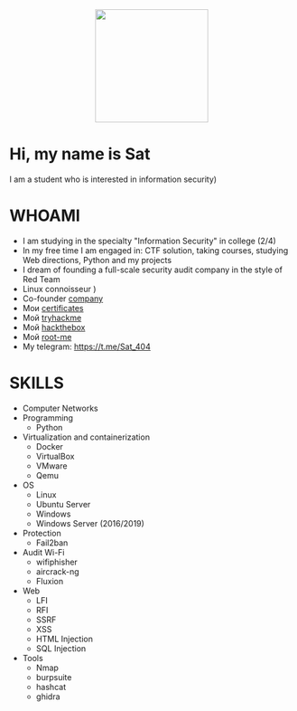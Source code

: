 <div id="header" align="center">
  <img src="https://media.giphy.com/media/v1.Y2lkPTc5MGI3NjExYjc2NmQ4YzZjZTg5NDQ4YTQ5YTMwMzAxM2RhZWNiM2JkZjYzMGIxNSZlcD12MV9pbnRlcm5hbF9naWZzX2dpZklkJmN0PWc/UFGj6EYw5JhMQ/giphy.gif" width="200"/>
</div>

# Hi, my name is Sat
  I am a student who is interested in information security)
# WHOAMI
- I am studying in the specialty "Information Security" in college (2/4)
- In my free time I am engaged in: CTF solution, taking courses, studying Web directions, Python and my projects
- I dream of founding a full-scale security audit company in the style of Red Team
- Linux connoisseur )
- Co-founder [company](https://github.com/Vespe-Killers)
- Mои [certificates](https://github.com/Sat-0x/Portfolio)
- Мой [tryhackme](https://tryhackme.com/profile)
- Мой [hackthebox](https://app.hackthebox.com/profile/1438096)
- Мой [root-me](https://www.root-me.org/Sat)
- My telegram: https://t.me/Sat_404


# SKILLS
- Computer Networks
- Programming 
   - Python
- Virtualization and containerization
   - Docker
   - VirtualBox
   - VMware
   - Qemu
 - OS
    - Linux
    - Ubuntu Server
    - Windows
    - Windows Server (2016/2019)
- Protection
    - Fail2ban
- Audit Wi-Fi
  - wifiphisher
  - aircrack-ng
  - Fluxion
- Web
  - LFI
  - RFI
  - SSRF
  - XSS
  - HTML Injection
  - SQL Injection
- Tools
  - Nmap
  - burpsuite
  - hashcat
  - ghidra



<!---
Sat-0x/Sat-0x is a ✨ special ✨ repository because its `README.md` (this file) appears on your GitHub profile.
You can click the Preview link to take a look at your changes.
--->

